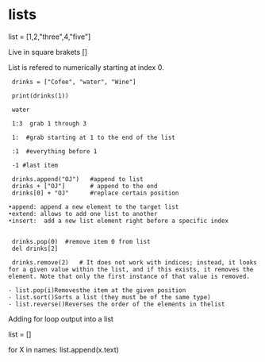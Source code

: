 # lists

   list = [1,2,"three",4,"five"]

 Live in square brakets []
 
 List is refered to numerically starting at index 0.
 
     drinks = ["Cofee", "water", "Wine"]
  
     print(drinks(1))
    
     water
     
     1:3  grab 1 through 3
     
     1:  #grab starting at 1 to the end of the list
     
     :1  #everything before 1
     
     -1 #last item
     
     drinks.append("OJ")   #append to list
     drinks + ["OJ"]       # append to the end
     drinks[0] + "OJ"      #replace certain position 
  
    •append: append a new element to the target list
    •extend: allows to add one list to another 
    •insert:  add a new list element right before a specific index

  
     drinks.pop(0)  #remove item 0 from list
     del drinks[2]
     
     drinks.remove(2)   # It does not work with indices; instead, it looks for a given value within the list, and if this exists, it removes the element. Note that only the first instance of that value is removed.
     
    - list.pop(i)Removesthe item at the given position
    - list.sort()Sorts a list (they must be of the same type)
    - list.reverse()Reverses the order of the elements in thelist
    
    
Adding for loop output into a list

list = []

for X in names:
 list.append(x.text)
